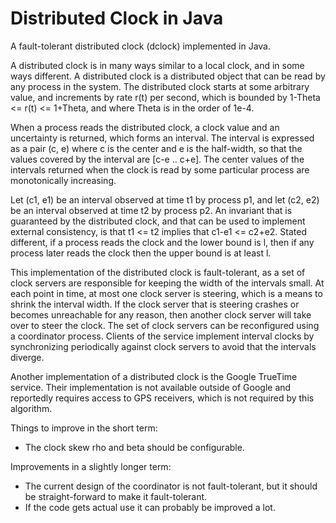 # Distributed Clock in Java

A fault-tolerant distributed clock (dclock) implemented in Java.

A distributed clock is in many ways similar to a local clock, and in some ways different.
A distributed clock is a distributed object that can be read by any process in the system.
The distributed clock starts at some arbitrary value, and increments by rate r(t) per second, which is bounded by 1-Theta <= r(t) <= 1+Theta,
and where Theta is in the order of 1e-4.

When a process reads the distributed clock, a clock value and an uncertainty is returned, which forms an interval.
The interval is expressed as a pair (c, e) where c is the center and e is the half-width, so that the values covered by the interval are [c-e .. c+e].
The center values of the intervals returned when the clock is read by some particular process are monotonically increasing.

Let (c1, e1) be an interval observed at time t1 by process p1, and let (c2, e2) be an interval observed at time t2 by process p2.
An invariant that is guaranteed by the distributed clock, and that can be used to implement external consistency, is that t1 <= t2 implies that c1-e1 <= c2+e2.
Stated different, if a process reads the clock and the lower bound is l, then if any process later reads the clock then the upper bound is at least l.

This implementation of the distributed clock is fault-tolerant, as a set of clock servers are responsible for keeping the width of the intervals small.
At each point in time, at most one clock server is steering, which is a means to shrink the interval width.
If the clock server that is steering crashes or becomes unreachable for any reason, then another clock server will take over to steer the clock.
The set of clock servers can be reconfigured using a coordinator process.
Clients of the service implement interval clocks by synchronizing periodically against clock servers to avoid that the intervals diverge.

Another implementation of a distributed clock is the Google TrueTime service. Their implementation is not available outside of Google and reportedly requires access to GPS receivers, which is not required by this algorithm.

Things to improve in the short term:
- The clock skew rho and beta should be configurable.

Improvements in a slightly longer term:
- The current design of the coordinator is not fault-tolerant, but it should be straight-forward to make it fault-tolerant.
- If the code gets actual use it can probably be improved a lot.
